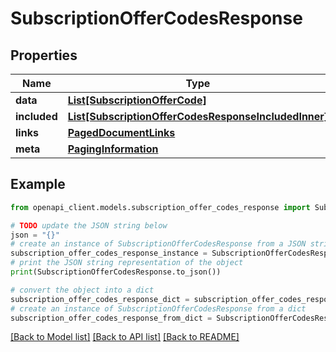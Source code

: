# SubscriptionOfferCodesResponse


## Properties

Name | Type | Description | Notes
------------ | ------------- | ------------- | -------------
**data** | [**List[SubscriptionOfferCode]**](SubscriptionOfferCode.md) |  | 
**included** | [**List[SubscriptionOfferCodesResponseIncludedInner]**](SubscriptionOfferCodesResponseIncludedInner.md) |  | [optional] 
**links** | [**PagedDocumentLinks**](PagedDocumentLinks.md) |  | 
**meta** | [**PagingInformation**](PagingInformation.md) |  | [optional] 

## Example

```python
from openapi_client.models.subscription_offer_codes_response import SubscriptionOfferCodesResponse

# TODO update the JSON string below
json = "{}"
# create an instance of SubscriptionOfferCodesResponse from a JSON string
subscription_offer_codes_response_instance = SubscriptionOfferCodesResponse.from_json(json)
# print the JSON string representation of the object
print(SubscriptionOfferCodesResponse.to_json())

# convert the object into a dict
subscription_offer_codes_response_dict = subscription_offer_codes_response_instance.to_dict()
# create an instance of SubscriptionOfferCodesResponse from a dict
subscription_offer_codes_response_from_dict = SubscriptionOfferCodesResponse.from_dict(subscription_offer_codes_response_dict)
```
[[Back to Model list]](../README.md#documentation-for-models) [[Back to API list]](../README.md#documentation-for-api-endpoints) [[Back to README]](../README.md)



